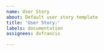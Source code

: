 ```yaml
---
name: User Story
about: Default user story template
title: 'User Story:'
labels: documentation
assignees: dvfrancis

---
```



